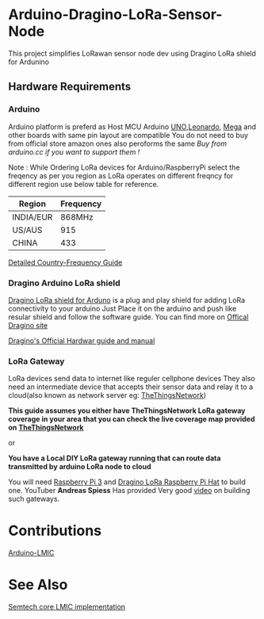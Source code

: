 # Arduino-Dragino-LoRa-Sensor-Node

This project simplifies LoRawan sensor node dev using Dragino LoRa shield for Ardunino

## Hardware Requirements 

### Arduino

Arduino platform is preferd as Host MCU
Arduino [UNO](https://store.arduino.cc/usa/arduino-uno-rev3),[Leonardo](https://www.arduino.cc/en/Main/Arduino_BoardLeonardo), [Mega](https://store.arduino.cc/usa/mega-2560-r3) and other boards with same pin layout are compatible
You do not need to buy from official store amazon ones also peroforms the same
*Buy from arduino.cc if you want to support them !*







Note : While Ordering LoRa devices for Arduino/RaspberryPi select the freqency as per you region as
LoRa operates on different freqncy for different region use below table for reference.

|   Region   |    Frequency  |
| ---------- | ------------- |
| INDIA/EUR  |    868MHz     |
|   US/AUS   |     915       |
|   CHINA    |     433       |

[Detailed Country-Frequency Guide](https://www.thethingsnetwork.org/docs/lorawan/frequencies-by-country.html)




### Dragino Arduino LoRa shield 

[Dragino LoRa shield for Arduno](https://www.amazon.com/Dragino-Compatible-Arduino-Leonardo-Consumption/dp/B07HD1MH3J/ref=sr_1_2?keywords=dragino+Arduino+LoRa+shield&qid=1579113922&sr=8-2) is a plug and play shield for adding LoRa connectivity to your arduino
Just Place it on the arduino and push like resular shield and follow the software guide. You can find
more on [Offical Dragino site](https://wiki.dragino.com/index.php?title=Lora_Shield)

[Dragino's Official Hardwar guide and manual](https://wiki.dragino.com/index.php?title=Lora_Shield)


### LoRa Gateway

LoRa devices send data to internet like reguler cellphone devices
They also need an intermediate device that accepts their sensor data and relay it to a cloud(also known as network server eg: [TheThingsNetwork](https://www.thethingsnetwork.org/))

**This guide assumes you either have TheThingsNetwork LoRa gateway coverage in your area that you can 
check the live coverage map provided on [TheThingsNetwork](https://www.thethingsnetwork.org/)**

or 

**You have a Local DIY LoRa gateway running that can route data transmitted by arduino LoRa node to cloud**

You will need [Raspberry Pi 3](https://www.amazon.com/Raspberry-Pi-RASPBERRYPI3-MODB-1GB-Model-Motherboard/dp/B01N13X8V1/ref=sxbs_sxwds-stvp?cv_ct_cx=prime+raspberry+pi&keywords=prime+raspberry+pi&pd_rd_i=B01N13X8V1&pd_rd_r=6e87624d-3249-44b0-930a-193955cbce0b&pd_rd_w=Q31Fs&pd_rd_wg=Y8Rzi&pf_rd_p=a6d018ad-f20b-46c9-8920-433972c7d9b7&pf_rd_r=YGWB89HDQDD4655XVVWQ&psc=1&qid=1579114780&s=specialty-aps) and [Dragino LoRa Raspberry Pi Hat](https://www.amazon.com/Dragino-Raspberry-Temperature-Support-Command/dp/B07HCZMHKZ/ref=sr_1_1_sspa?keywords=raspberry+pi+LoRa+hat&qid=1579114833&s=electronics&sr=1-1-spons&psc=1&spLa=ZW5jcnlwdGVkUXVhbGlmaWVyPUE5OUtFNkdYT1NLTVEmZW5jcnlwdGVkSWQ9QTA0NzU1OTkxQUM3OVNDUlVKUU1IJmVuY3J5cHRlZEFkSWQ9QTAzMTYzODkxMEVEUEwzOFgxUlBEJndpZGdldE5hbWU9c3BfYXRmJmFjdGlvbj1jbGlja1JlZGlyZWN0JmRvTm90TG9nQ2xpY2s9dHJ1ZQ==) to build one.
YouTuber **Andreas Spiess** Has provided Very good [video](https://www.youtube.com/watch?v=Ya-QlEaonLU&list=PL3XBzmAj53Rkkogh-lti58h_GkhzU1n7U&index=6) on building such gateways.



# Contributions

[Arduino-LMIC](https://github.com/matthijskooijman/arduino-lmic)

# See Also

[Semtech core LMIC implementation](https://github.com/Lora-net/LoRaMac-node)